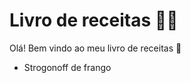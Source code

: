 # Livro de receitas :man_cook:

Olá! Bem vindo ao meu livro de receitas :book:

- Strogonoff de frango

